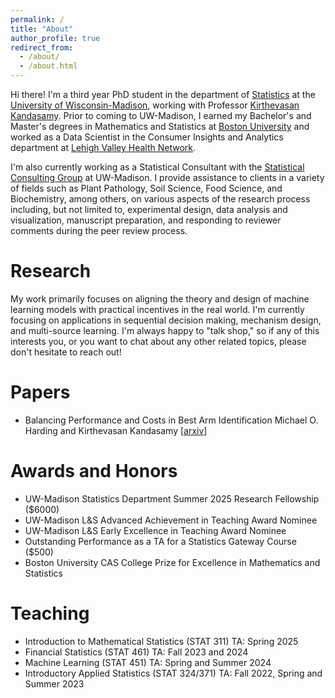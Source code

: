 ```yaml
---
permalink: /
title: "About"
author_profile: true
redirect_from: 
  - /about/
  - /about.html
---
```


Hi there! I'm a third year PhD student in the department of [Statistics](https://stat.wisc.edu) at the [University of Wisconsin-Madison](https://wisc.edu), working with Professor [Kirthevasan Kandasamy](https://pages.cs.wisc.edu/~kandasamy/index.html). Prior to coming to UW-Madison, I earned my Bachelor's and Master's degrees in Mathematics and Statistics at [Boston University](https://www.bu.edu) and worked as a Data Scientist in the Consumer Insights and Analytics department at [Lehigh Valley Health Network](https://www.lvhn.org/).

I'm also currently working as a Statistical Consultant with the [Statistical Consulting Group](https://stat.wisc.edu/statistical-consulting/) at UW-Madison. I provide assistance to clients in a variety of fields such as Plant Pathology, Soil Science, Food Science, and Biochemistry, among others, on various aspects of the research process including, but not limited to, experimental design, data analysis and visualization, manuscript preparation, and responding to reviewer comments during the peer review process.

Research
======

My work primarily focuses on aligning the theory and design of machine learning models with practical incentives in the real world. I'm currently focusing on applications in sequential decision making, mechanism design, and multi-source learning. I'm always happy to "talk shop," so if any of this interests you, or you want to chat about any other related topics, please don't hesitate to reach out!

Papers
======

- Balancing Performance and Costs in Best Arm Identification
  Michael O. Harding and Kirthevasan Kandasamy
  [[arxiv](https://arxiv.org/abs/2505.20583)]

Awards and Honors
======

- UW-Madison Statistics Department Summer 2025 Research Fellowship ($6000)
- UW-Madison L&S Advanced Achievement in Teaching Award Nominee
- UW-Madison L&S Early Excellence in Teaching Award Nominee
- Outstanding Performance as a TA for a Statistics Gateway Course ($500)
- Boston University CAS College Prize for Excellence in Mathematics and Statistics

Teaching
======

- Introduction to Mathematical Statistics (STAT 311) TA: Spring 2025
- Financial Statistics (STAT 461) TA: Fall 2023 and 2024
- Machine Learning (STAT 451) TA: Spring and Summer 2024
- Introductory Applied Statistics (STAT 324/371) TA: Fall 2022, Spring and Summer 2023